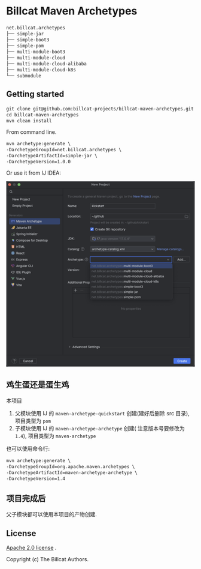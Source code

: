 # Billcat Maven Archetypes

```
net.billcat.archetypes
├── simple-jar
├── simple-boot3
├── simple-pom
├── multi-module-boot3
├── multi-module-cloud
├── multi-module-cloud-alibaba
├── multi-module-cloud-k8s
└── submodule
```

## Getting started

```shell
git clone git@github.com:billcat-projects/billcat-maven-archetypes.git
cd billcat-maven-archetypes
mvn clean install
```

From command line.

```shell
mvn archetype:generate \
-DarchetypeGroupId=net.billcat.archetypes \
-DarchetypeArtifactId=simple-jar \
-DarchetypeVersion=1.0.0
```
Or use it from IJ IDEA:

![screenshot](./doc/assets/screenshot.png)


## 鸡生蛋还是蛋生鸡

本项目

1. 父模块使用 IJ 的 `maven-archetype-quickstart` 创建(建好后删除 src 目录), 项目类型为 `pom`
2. 子模块使用 IJ 的 `maven-archetype-archetype` 创建( 注意版本号要修改为 `1.4`), 项目类型为 `maven-archetype`

也可以使用命令行:

```shell
mvn archetype:generate \
-DarchetypeGroupId=org.apache.maven.archetypes \
-DarchetypeArtifactId=maven-archetype-archetype \
-DarchetypeVersion=1.4
```

## 项目完成后

父子模块都可以使用本项目的产物创建.


## License

[Apache 2.0 license](https://www.apache.org/licenses/LICENSE-2.0.html) .

Copyright (c) The Billcat Authors. 
